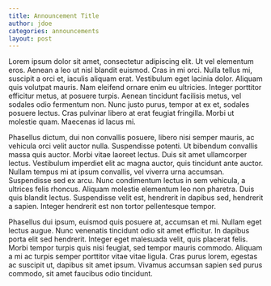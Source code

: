 ```yaml
---
title: Announcement Title
author: jdoe
categories: announcements
layout: post
---
```


Lorem ipsum dolor sit amet, consectetur adipiscing elit. Ut vel elementum eros. Aenean a leo ut nisl blandit euismod. Cras in mi orci. Nulla tellus mi, suscipit a orci et, iaculis aliquam erat. Vestibulum eget lacinia dolor. Aliquam quis volutpat mauris. Nam eleifend ornare enim eu ultricies. Integer porttitor efficitur metus, at posuere turpis. Aenean tincidunt facilisis metus, vel sodales odio fermentum non. Nunc justo purus, tempor at ex et, sodales posuere lectus. Cras pulvinar libero at erat feugiat fringilla. Morbi ut molestie quam. Maecenas id lacus mi.

Phasellus dictum, dui non convallis posuere, libero nisi semper mauris, ac vehicula orci velit auctor nulla. Suspendisse potenti. Ut bibendum convallis massa quis auctor. Morbi vitae laoreet lectus. Duis sit amet ullamcorper lectus. Vestibulum imperdiet elit ac magna auctor, quis tincidunt ante auctor. Nullam tempus mi at ipsum convallis, vel viverra urna accumsan. Suspendisse sed ex arcu. Nunc condimentum lectus in sem vehicula, a ultrices felis rhoncus. Aliquam molestie elementum leo non pharetra. Duis quis blandit lectus. Suspendisse velit est, hendrerit in dapibus sed, hendrerit a sapien. Integer hendrerit est non tortor pellentesque tempor.

Phasellus dui ipsum, euismod quis posuere at, accumsan et mi. Nullam eget lectus augue. Nunc venenatis tincidunt odio sit amet efficitur. In dapibus porta elit sed hendrerit. Integer eget malesuada velit, quis placerat felis. Morbi tempor turpis quis nisi feugiat, sed tempor mauris commodo. Aliquam a mi ac turpis semper porttitor vitae vitae ligula. Cras purus lorem, egestas ac suscipit ut, dapibus sit amet ipsum. Vivamus accumsan sapien sed purus commodo, sit amet faucibus odio tincidunt.

